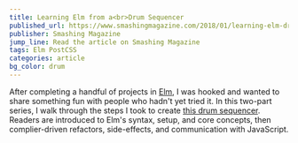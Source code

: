 ```yaml
---
title: Learning Elm from a<br>Drum Sequencer
published_url: https://www.smashingmagazine.com/2018/01/learning-elm-drum-sequencer-part-1/
publisher: Smashing Magazine
jump_line: Read the article on Smashing Magazine
tags: Elm PostCSS
categories: article
bg_color: drum
---
```


After completing a handful of projects in <a href="https://elm-lang.org" target="_blank">Elm</a>, I was hooked and wanted to share something fun with people who hadn't yet tried it. In this two-part series, I walk through the steps I took to create <a href="https://bholtbholt.github.io/step-sequencer/" target="_blank">this drum sequencer</a>. Readers are introduced to Elm's syntax, setup, and core concepts, then complier-driven refactors, side-effects, and communication with JavaScript.
